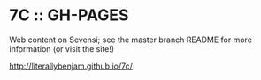 #  7C :: GH-PAGES  #

Web content on Sevensi; see the master branch README for more information (or visit the site!)

<http://literallybenjam.github.io/7c/>